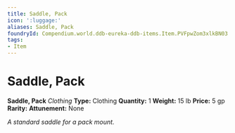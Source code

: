 ```yaml
---
title: Saddle, Pack
icon: ':luggage:'
aliases: Saddle, Pack
foundryId: Compendium.world.ddb-eureka-ddb-items.Item.PVFpwZom3xlkBN03
tags:
- Item
---
```


# Saddle, Pack

**Saddle, Pack**
_Clothing_
**Type:** Clothing
**Quantity:** 1
**Weight:** 15 lb
**Price:** 5 gp
**Rarity:** 
**Attunement:** None

*A standard saddle for a pack mount.*